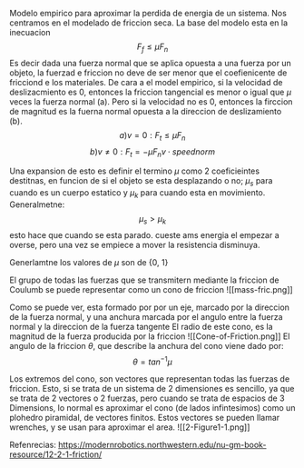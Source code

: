 Modelo empirico para aproximar la perdida de energia de un sistema.
Nos centramos en el modelado de friccion seca.
La base del modelo esta en la inecuacion
$$F_f \leq \mu F_n$$
Es decir dada una fuerza normal que se aplica opuesta a una fuerza por un objeto, la fuerzad e friccion no deve de ser menor que el coefienicente de fricciond e los materiales.
De cara a el model empirico, si la velocidad de deslizacmiento es 0, entonces la friccion tangencial es menor o igual que $\mu$ veces la fuerza normal (a).
Pero si la velocidad no es 0, entonces la firccion de magnitud es la fuerna normal opuesta a la direccion de deslizamiento (b).
$$ a) v = 0: F_t \leq \mu F_n $$
$$ b) v \neq 0: F_t = -\mu F_n v \cdot speed norm $$

Una expansion de esto es definir el termino $\mu$ como 2 coeficieintes destitnas, en funcion de si el objeto se esta desplazando o no; $\mu_s$ para cuando es un cuerpo estatico y $\mu_k$ para cuando esta en movimiento.
Generalmetne:
$$\mu_s > \mu_k$$
esto hace que cuando se esta parado. cueste ams energia el empezar a overse, pero una vez se empiece a mover la resistencia disminuya.

Generlamtne los valores de $\mu$ son de {0, 1}

El grupo de todas las fuerzas que se transmitern mediante la friccion de Coulumb se puede representar como un cono de friccion
![[mass-fric.png]]

Como se puede ver, esta formado por por un eje, marcado por la direccion
de la fuerza normal, y una anchura marcada por el angulo entre la fuerza normal y la direccion de la fuerza tangente
El radio de este cono, es la magnitud de la fuerza producida por la friccion
![[Cone-of-Friction.png]]
El angulo de la friccion $\theta$, que describe la anchura del cono viene dado por:
$$\theta = tan^{-1} \mu$$

Los extremos del cono, son vectores que representan todas las fuerzas de friccion.
Esto, si se trata de un sistema de 2 dimensiones es sencillo, ya que se trata de 2 vectores o 2 fuerzas, pero cuando se trata de espacios de 3 Dimensions, lo normal es aproximar el cono (de lados infintesimos) como un plohedro piramidal, de vectores finitos.
Estos vectores se pueden llamar wrenches, y se usan para aproximar el area.
![[2-Figure1-1.png]]

Refenrecias:
https://modernrobotics.northwestern.edu/nu-gm-book-resource/12-2-1-friction/